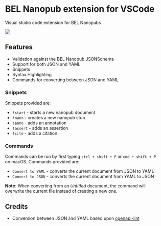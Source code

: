 # BEL Nanopub extension for VSCode
Visual studio code extension for BEL Nanopubs

![](demo.gif)

## Features

* Validation against the BEL Nanopub JSONSchema
* Support for both JSON and YAML
* Snippets 
* Syntax Highlighting
* Commands for converting between JSON and YAML

### Snippets

Snippets provided are:
* `!start`  - starts a new nanopub document
* `!nano`   - creates a new nanopub stub
* `!anno`   - adds an annotation
* `!assert` - adds an assertion
* `!cite`   - adds a citation

### Commands

Commands can be run by first typing `ctrl + shift + P` or `cmd + shift + P` on macOS.
Commands provided are:
* `Convert to YAML` - converts the current document from JSON to YAML
* `Convert to JSON` - converts the current document from YAML to JSON

**Note:** When converting from an *Untitled* document, the command will overwrite the current file instead of creating a new one.

## Credits
* Conversion between JSON and YAML based upon [openapi-lint](https://github.com/Mermade/openapi-lint-vscode)
